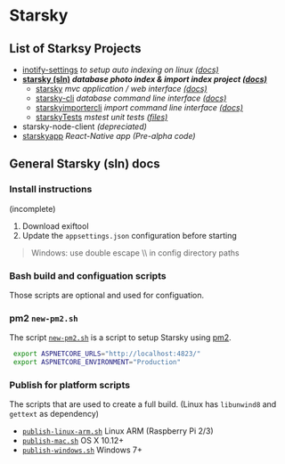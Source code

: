 # Starsky
## List of Starksy Projects
 - [inotify-settings](../inotify-settings/readme.md) _to setup auto indexing on linux [(docs)](../inotify-settings)_
 - __[starsky (sln)](../starsky/readme.md) _database photo index & import index project [(docs)](../starsky)___
   - [starsky](../starsky/starsk/readme.md)  _mvc application / web interface [(docs)](../starsky/starsky)_
   - [starsky-cli](../starsky/starsky-cli/readme.md)  _database command line interface [(docs)](../starsky/starsky-cli)_
   - [starskyimportercli](../starsky/starskyimportercli/readme.md)  _import command line interface [(docs)](../starsky/starskyimporterclid)_
   - [starskyTests](../starsky/starskyTests/readme.md)  _mstest unit tests [(files)](../starsky/starskyTests)_
 - starsky-node-client  _(depreciated)_
 - [starskyapp](../starskyapp) _React-Native app (Pre-alpha code)_

## General Starsky (sln) docs


### Install instructions

(incomplete)

1. Download exiftool
2. Update the `appsettings.json` configuration before starting
> Windows: use double escape \\\\ in config directory paths


### Bash build and configuation scripts

Those scripts are optional and used for configuation.

### pm2 `new-pm2.sh`
The script [`new-pm2.sh`](new-pm2.sh) is a script to setup Starsky using [pm2](http://pm2.keymetrics.io/).
```sh
 export ASPNETCORE_URLS="http://localhost:4823/"
 export ASPNETCORE_ENVIRONMENT="Production"
 ```

 ### Publish for platform scripts

 The scripts that are used to create a full build. (Linux has `libunwind8` and `gettext` as dependency)
  - [`publish-linux-arm.sh`](publish-linux-arm.sh) Linux ARM (Raspberry Pi 2/3)
  - [`publish-mac.sh`](publish-mac.sh) OS X 10.12+
  - [`publish-windows.sh`](publish-windows.sh) Windows 7+
